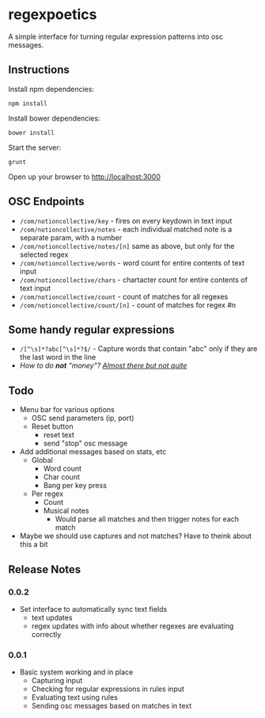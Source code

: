 regexpoetics
============

A simple interface for turning regular expression patterns into osc messages.

## Instructions

Install npm dependencies:

	npm install

Install bower dependencies:

	bower install

Start the server:

	grunt

Open up your browser to [http://localhost:3000](http://localhost:3000)

## OSC Endpoints

 * `/com/notioncollective/key` - fires on every keydown in text input
 * `/com/notioncollective/notes` - each individual matched note is a separate param, with a number
 * `/com/notioncollective/notes/[n]` same as above, but only for the selected regex
 * `/com/notioncollective/words` - word count for entire contents of text input
 * `/com/notioncollective/chars` - chartacter count for entire contents of text input
 * `/com/notioncollective/count` - count of matches for all regexes
 * `/com/notioncollective/count/[n]` - count of matches for regex #n

## Some handy regular expressions

 * `/[^\s]*?abc[^\s]*?$/` - Capture words that contain "abc" only if they are the last word in the line
 * _How to do **not** "money"? [Almost there but not quite](http://stackoverflow.com/questions/406230/regular-expression-to-match-string-not-containing-a-word)_

## Todo

 - Menu bar for various options
 	- OSC send parameters (ip, port)
 	- Reset button
 		- reset text
 		- send "stop" osc message
 - Add additional messages based on stats, etc
 	- Global
 		- Word count
 		- Char count
 		- Bang per key press
 	- Per regex
 		- Count
 		- Musical notes
 			- Would parse all matches and then trigger notes for each match
 - Maybe we should use captures and not matches? Have to theink about this a bit


## Release Notes

### 0.0.2
 - Set interface to automatically sync text fields
 	- text updates
 	- regex updates with info about whether regexes are evaluating correctly

### 0.0.1

 - Basic system working and in place
 	- Capturing input
 	- Checking for regular expressions in rules input
 	- Evaluating text using rules
 	- Sending osc messages based on matches in text